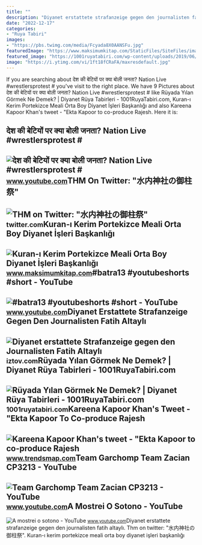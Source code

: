 ```yaml
---
title: ""
description: "Diyanet erstattete strafanzeige gegen den journalisten fatih altaylı"
date: "2022-12-17"
categories:
- "Ruya Tabiri"
images:
- "https://pbs.twimg.com/media/Fcyada8X0AANSFu.jpg"
featuredImage: "https://www.maksimumkitap.com/StaticFiles/SiteFiles/image/Products/224619/kuran-kerim-portekizce-meali-orta-boy-diyanet-isleri-baskanligi-yayinlari_CE71_b.jpg"
featured_image: "https://1001ruyatabiri.com/wp-content/uploads/2019/06/Ruyada-yilan-Gormek-Ne-Demek-Diyanet-Ruya-Tabirleri-dini-islami-diyanet-ruya-tabirleri-sozlugu-ansiklopedisi.jpg"
image: "https://i.ytimg.com/vi/1ft18fCRaFA/maxresdefault.jpg"
---
```


If you are searching about देश की बेटियों पर क्या बोली जनता? Nation Live #wrestlersprotest # you've visit to the right place. We have 9 Pictures about देश की बेटियों पर क्या बोली जनता? Nation Live #wrestlersprotest # like Rüyada Yılan Görmek Ne Demek? | Diyanet Rüya Tabirleri - 1001RuyaTabiri.com, Kuran-ı Kerim Portekizce Meali Orta Boy Diyanet İşleri Başkanlığı and also Kareena Kapoor Khan's tweet - "Ekta Kapoor to co-produce Rajesh. Here it is:

देश की बेटियों पर क्या बोली जनता? Nation Live #wrestlersprotest #
-----------------------------------------------------------------

 ![देश की बेटियों पर क्या बोली जनता? Nation Live #wrestlersprotest #](https://i.ytimg.com/vi/AxOQJvfDxHc/maxres2.jpg?sqp=-oaymwEoCIAKENAF8quKqQMcGADwAQH4AbYIgAKAD4oCDAgAEAEYfyATKBowDw==&rs=AOn4CLDg-vHKaEj6uCB89kCvBdp2fcRafA) <small>www.youtube.com</small>THM On Twitter: "水内神社の御柱祭"
--------------------------

 ![THM on Twitter: "水内神社の御柱祭"](https://pbs.twimg.com/media/FcRaFa7aAAEsU1O.jpg) <small>twitter.com</small>Kuran-ı Kerim Portekizce Meali Orta Boy Diyanet İşleri Başkanlığı
-----------------------------------------------------------------

 ![Kuran-ı Kerim Portekizce Meali Orta Boy Diyanet İşleri Başkanlığı](https://www.maksimumkitap.com/StaticFiles/SiteFiles/image/Products/224619/kuran-kerim-portekizce-meali-orta-boy-diyanet-isleri-baskanligi-yayinlari_CE71_b.jpg) <small>www.maksimumkitap.com</small>\#batra13 #youtubeshorts #short - YouTube
-----------------------------------------

 ![#batra13 #youtubeshorts #short - YouTube](https://i.ytimg.com/vi/Lcs9tyiD4v0/maxres2.jpg?sqp=-oaymwEoCIAKENAF8quKqQMcGADwAQH4Ac4FgAKACooCDAgAEAEYZSBCKE4wDw==&rs=AOn4CLB4R_FJEpXrO2eQLw0Jq3A5FCRaFA) <small>www.youtube.com</small>Diyanet Erstattete Strafanzeige Gegen Den Journalisten Fatih Altaylı
--------------------------------------------------------------------

 ![Diyanet erstattete Strafanzeige gegen den Journalisten Fatih Altaylı](https://iztov.com/wp-content/uploads/2023/02/diyanet-erstattete-strafanzeige-gegen-den-journalisten-fatih-altayli-mit-der-these-er-habe-burger-und-erdbebenopfer-provoziert-g9z466vX.jpg) <small>iztov.com</small>Rüyada Yılan Görmek Ne Demek? | Diyanet Rüya Tabirleri - 1001RuyaTabiri.com
---------------------------------------------------------------------------

 ![Rüyada Yılan Görmek Ne Demek? | Diyanet Rüya Tabirleri - 1001RuyaTabiri.com](https://1001ruyatabiri.com/wp-content/uploads/2019/06/Ruyada-yilan-Gormek-Ne-Demek-Diyanet-Ruya-Tabirleri-dini-islami-diyanet-ruya-tabirleri-sozlugu-ansiklopedisi.jpg) <small>1001ruyatabiri.com</small>Kareena Kapoor Khan's Tweet - "Ekta Kapoor To Co-produce Rajesh
---------------------------------------------------------------

 ![Kareena Kapoor Khan's tweet - "Ekta Kapoor to co-produce Rajesh](https://pbs.twimg.com/media/Fcyada8X0AANSFu.jpg) <small>www.trendsmap.com</small>Team Garchomp Team Zacian CP3213 - YouTube
------------------------------------------

 ![Team Garchomp Team Zacian CP3213 - YouTube](https://i.ytimg.com/vi/HYLCwcE-Dgc/maxres2.jpg?sqp=-oaymwEoCIAKENAF8quKqQMcGADwAQH4AYwCgALgA4oCDAgAEAEYRSBHKGUwDw==&rs=AOn4CLC_ulBvmvqa2cf2uT56Qfk3FCYaDA) <small>www.youtube.com</small>A Mostrei O Sotono - YouTube
----------------------------

 ![A mostrei o sotono - YouTube](https://i.ytimg.com/vi/1ft18fCRaFA/maxresdefault.jpg) <small>www.youtube.com</small>Diyanet erstattete strafanzeige gegen den journalisten fatih altaylı. Thm on twitter: "水内神社の御柱祭". Kuran-ı kerim portekizce meali orta boy diyanet i̇şleri başkanlığı
